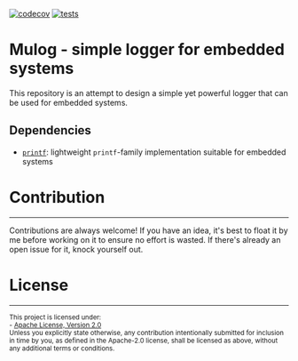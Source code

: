 [![codecov](https://codecov.io/gh/vpetrigo/mulog/graph/badge.svg?token=V29ApsX9FN)](https://codecov.io/gh/vpetrigo/mulog)
[![tests](https://github.com/vpetrigo/mulog/actions/workflows/tests.yml/badge.svg)](https://github.com/vpetrigo/mulog/actions/workflows/tests.yml)

# Mulog - simple logger for embedded systems

This repository is an attempt to design a simple yet powerful logger that can be used for embedded systems.

## Dependencies

- [`printf`](https://github.com/eyalroz/printf.git): lightweight `printf`-family implementation suitable for embedded
  systems

# Contribution

--------------

Contributions are always welcome! If you have an idea, it's best to float it by me before working on it to ensure no
effort is wasted. If there's already an open issue for it, knock yourself out.

# License

---------

<sup>
This project is licensed under:
</sup>

<br/>

<sup>
- <a href="LICENSE.md">Apache License, Version 2.0</a>
</sup>

<br/>

<sup>
Unless you explicitly state otherwise, any contribution intentionally submitted for inclusion in time by you, as
defined in the Apache-2.0 license, shall be licensed as above, without any additional terms or conditions.
</sup>
